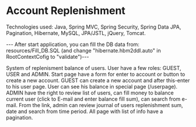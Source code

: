 # Account Replenishment
Technologies used: Java, Spring MVC, Spring Security, Spring Data JPA, Pagination, Hibernate, MySQL, JPA/JSTL, jQuery, Tomcat. 

--- After start application, you can fill the DB data from: resources/Fill_DB.SQL
(and change "hibernate.hbm2ddl.auto" in RootContextCofig to "validate")---

System of replenisment balance of users.
User have a few roles: GUEST, USER and ADMIN. Start page have a form for enter to account or button to create a new account. 
GUEST can create a new account and after this-enter to his user page.
User can see his balance in special page (/userpage). ADMIN have the right to review list of users, 
can fill money to balance current user 
(click to E-mail and enter balance fill sum), can search from e-mail. From the link, 
admin can review journal of users replenishment sum, date and search from time period. 
All page with list of info have a pagination.
